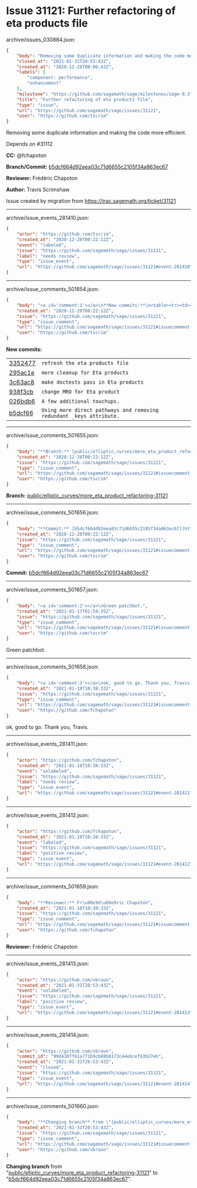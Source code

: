 # Issue 31121: Further refactoring of eta products file

archive/issues_030884.json:
```json
{
    "body": "Removing some duplicate information and making the code more efficient.\n\nDepends on #31112\n\n**CC:**  @fchapoton\n\n**Branch/Commit:** [b5dcf664d92eea03c71d6655c2105f34a863ec67](https://github.com/sagemath/sagetrac-mirror/commit/b5dcf664d92eea03c71d6655c2105f34a863ec67)\n\n**Reviewer:** Fr\u00e9d\u00e9ric Chapoton\n\n**Author:** Travis Scrimshaw\n\nIssue created by migration from https://trac.sagemath.org/ticket/31121\n\n",
    "closed_at": "2021-01-31T20:53:43Z",
    "created_at": "2020-12-28T00:06:42Z",
    "labels": [
        "component: performance",
        "enhancement"
    ],
    "milestone": "https://github.com/sagemath/sage/milestones/sage-9.3",
    "title": "Further refactoring of eta products file",
    "type": "issue",
    "url": "https://github.com/sagemath/sage/issues/31121",
    "user": "https://github.com/tscrim"
}
```
Removing some duplicate information and making the code more efficient.

Depends on #31112

**CC:**  @fchapoton

**Branch/Commit:** [b5dcf664d92eea03c71d6655c2105f34a863ec67](https://github.com/sagemath/sagetrac-mirror/commit/b5dcf664d92eea03c71d6655c2105f34a863ec67)

**Reviewer:** Frédéric Chapoton

**Author:** Travis Scrimshaw

Issue created by migration from https://trac.sagemath.org/ticket/31121





---

archive/issue_events_281410.json:
```json
{
    "actor": "https://github.com/tscrim",
    "created_at": "2020-12-28T00:22:12Z",
    "event": "labeled",
    "issue": "https://github.com/sagemath/sage/issues/31121",
    "label": "needs review",
    "type": "issue_event",
    "url": "https://github.com/sagemath/sage/issues/31121#event-281410"
}
```



---

archive/issue_comments_501654.json:
```json
{
    "body": "<a id='comment:1'></a>\n**New commits:**\n<table><tr><td><a href=\"https://github.com/sagemath/sagetrac-mirror/commit/33524776c0a7cf119d152dd77ed540c09d2d9687\">3352477</a></td><td><code>refresh the eta products file</code></td></tr><tr><td><a href=\"https://github.com/sagemath/sagetrac-mirror/commit/295ac1ebb5d082c7123e8385b9e1ff23d8a4fed5\">295ac1e</a></td><td><code>more cleanup for Eta products</code></td></tr><tr><td><a href=\"https://github.com/sagemath/sagetrac-mirror/commit/3c63ac8aee35ca577a5068705c92c3e6488f0336\">3c63ac8</a></td><td><code>make doctests pass in Eta products</code></td></tr><tr><td><a href=\"https://github.com/sagemath/sagetrac-mirror/commit/938f3cba029ff1f5630a8c80bb393ebf98bdcc58\">938f3cb</a></td><td><code>change MRO for Eta product</code></td></tr><tr><td><a href=\"https://github.com/sagemath/sagetrac-mirror/commit/026bdb6f490ec3c790cf32301584dcf4b0333f8b\">026bdb6</a></td><td><code>A few additional touchups.</code></td></tr><tr><td><a href=\"https://github.com/sagemath/sagetrac-mirror/commit/b5dcf664d92eea03c71d6655c2105f34a863ec67\">b5dcf66</a></td><td><code>Using more direct pathways and removing redundant _keys attribute.</code></td></tr></table>\n",
    "created_at": "2020-12-28T00:22:12Z",
    "issue": "https://github.com/sagemath/sage/issues/31121",
    "type": "issue_comment",
    "url": "https://github.com/sagemath/sage/issues/31121#issuecomment-501654",
    "user": "https://github.com/tscrim"
}
```

<a id='comment:1'></a>
**New commits:**
<table><tr><td><a href="https://github.com/sagemath/sagetrac-mirror/commit/33524776c0a7cf119d152dd77ed540c09d2d9687">3352477</a></td><td><code>refresh the eta products file</code></td></tr><tr><td><a href="https://github.com/sagemath/sagetrac-mirror/commit/295ac1ebb5d082c7123e8385b9e1ff23d8a4fed5">295ac1e</a></td><td><code>more cleanup for Eta products</code></td></tr><tr><td><a href="https://github.com/sagemath/sagetrac-mirror/commit/3c63ac8aee35ca577a5068705c92c3e6488f0336">3c63ac8</a></td><td><code>make doctests pass in Eta products</code></td></tr><tr><td><a href="https://github.com/sagemath/sagetrac-mirror/commit/938f3cba029ff1f5630a8c80bb393ebf98bdcc58">938f3cb</a></td><td><code>change MRO for Eta product</code></td></tr><tr><td><a href="https://github.com/sagemath/sagetrac-mirror/commit/026bdb6f490ec3c790cf32301584dcf4b0333f8b">026bdb6</a></td><td><code>A few additional touchups.</code></td></tr><tr><td><a href="https://github.com/sagemath/sagetrac-mirror/commit/b5dcf664d92eea03c71d6655c2105f34a863ec67">b5dcf66</a></td><td><code>Using more direct pathways and removing redundant _keys attribute.</code></td></tr></table>




---

archive/issue_comments_501655.json:
```json
{
    "body": "**Branch:** [public/elliptic_curves/more_eta_product_refactoring-31121](https://github.com/sagemath/sagetrac-mirror/tree/public/elliptic_curves/more_eta_product_refactoring-31121)",
    "created_at": "2020-12-28T00:22:12Z",
    "issue": "https://github.com/sagemath/sage/issues/31121",
    "type": "issue_comment",
    "url": "https://github.com/sagemath/sage/issues/31121#issuecomment-501655",
    "user": "https://github.com/tscrim"
}
```

**Branch:** [public/elliptic_curves/more_eta_product_refactoring-31121](https://github.com/sagemath/sagetrac-mirror/tree/public/elliptic_curves/more_eta_product_refactoring-31121)



---

archive/issue_comments_501656.json:
```json
{
    "body": "**Commit:** [b5dcf664d92eea03c71d6655c2105f34a863ec67](https://github.com/sagemath/sagetrac-mirror/commit/b5dcf664d92eea03c71d6655c2105f34a863ec67)",
    "created_at": "2020-12-28T00:22:12Z",
    "issue": "https://github.com/sagemath/sage/issues/31121",
    "type": "issue_comment",
    "url": "https://github.com/sagemath/sage/issues/31121#issuecomment-501656",
    "user": "https://github.com/tscrim"
}
```

**Commit:** [b5dcf664d92eea03c71d6655c2105f34a863ec67](https://github.com/sagemath/sagetrac-mirror/commit/b5dcf664d92eea03c71d6655c2105f34a863ec67)



---

archive/issue_comments_501657.json:
```json
{
    "body": "<a id='comment:2'></a>\nGreen patchbot.",
    "created_at": "2021-01-17T01:59:35Z",
    "issue": "https://github.com/sagemath/sage/issues/31121",
    "type": "issue_comment",
    "url": "https://github.com/sagemath/sage/issues/31121#issuecomment-501657",
    "user": "https://github.com/tscrim"
}
```

<a id='comment:2'></a>
Green patchbot.



---

archive/issue_comments_501658.json:
```json
{
    "body": "<a id='comment:3'></a>\nok, good to go. Thank you, Travis.",
    "created_at": "2021-01-18T10:38:33Z",
    "issue": "https://github.com/sagemath/sage/issues/31121",
    "type": "issue_comment",
    "url": "https://github.com/sagemath/sage/issues/31121#issuecomment-501658",
    "user": "https://github.com/fchapoton"
}
```

<a id='comment:3'></a>
ok, good to go. Thank you, Travis.



---

archive/issue_events_281411.json:
```json
{
    "actor": "https://github.com/fchapoton",
    "created_at": "2021-01-18T10:38:33Z",
    "event": "unlabeled",
    "issue": "https://github.com/sagemath/sage/issues/31121",
    "label": "needs review",
    "type": "issue_event",
    "url": "https://github.com/sagemath/sage/issues/31121#event-281411"
}
```



---

archive/issue_events_281412.json:
```json
{
    "actor": "https://github.com/fchapoton",
    "created_at": "2021-01-18T10:38:33Z",
    "event": "labeled",
    "issue": "https://github.com/sagemath/sage/issues/31121",
    "label": "positive review",
    "type": "issue_event",
    "url": "https://github.com/sagemath/sage/issues/31121#event-281412"
}
```



---

archive/issue_comments_501659.json:
```json
{
    "body": "**Reviewer:** Fr\u00e9d\u00e9ric Chapoton",
    "created_at": "2021-01-18T10:38:33Z",
    "issue": "https://github.com/sagemath/sage/issues/31121",
    "type": "issue_comment",
    "url": "https://github.com/sagemath/sage/issues/31121#issuecomment-501659",
    "user": "https://github.com/fchapoton"
}
```

**Reviewer:** Frédéric Chapoton



---

archive/issue_events_281413.json:
```json
{
    "actor": "https://github.com/vbraun",
    "created_at": "2021-01-31T20:53:43Z",
    "event": "unlabeled",
    "issue": "https://github.com/sagemath/sage/issues/31121",
    "label": "positive review",
    "type": "issue_event",
    "url": "https://github.com/sagemath/sage/issues/31121#event-281413"
}
```



---

archive/issue_events_281414.json:
```json
{
    "actor": "https://github.com/vbraun",
    "commit_id": "99d4307f61a771b9cb88b8173c44ebcef63b27eb",
    "created_at": "2021-01-31T20:53:43Z",
    "event": "closed",
    "issue": "https://github.com/sagemath/sage/issues/31121",
    "type": "issue_event",
    "url": "https://github.com/sagemath/sage/issues/31121#event-281414"
}
```



---

archive/issue_comments_501660.json:
```json
{
    "body": "**Changing branch** from \"[public/elliptic_curves/more_eta_product_refactoring-31121](https://github.com/sagemath/sagetrac-mirror/tree/public/elliptic_curves/more_eta_product_refactoring-31121)\" to \"[b5dcf664d92eea03c71d6655c2105f34a863ec67](https://github.com/sagemath/sagetrac-mirror/commit/b5dcf664d92eea03c71d6655c2105f34a863ec67)\".",
    "created_at": "2021-01-31T20:53:43Z",
    "issue": "https://github.com/sagemath/sage/issues/31121",
    "type": "issue_comment",
    "url": "https://github.com/sagemath/sage/issues/31121#issuecomment-501660",
    "user": "https://github.com/vbraun"
}
```

**Changing branch** from "[public/elliptic_curves/more_eta_product_refactoring-31121](https://github.com/sagemath/sagetrac-mirror/tree/public/elliptic_curves/more_eta_product_refactoring-31121)" to "[b5dcf664d92eea03c71d6655c2105f34a863ec67](https://github.com/sagemath/sagetrac-mirror/commit/b5dcf664d92eea03c71d6655c2105f34a863ec67)".
